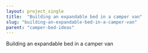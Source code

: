 ```yaml
---
layout: project_single
title:  "Building an expandable bed in a camper van"
slug: "building-an-expandable-bed-in-a-camper-van"
parent: "camper-bed-ideas"
---
```

Building an expandable bed in a camper van